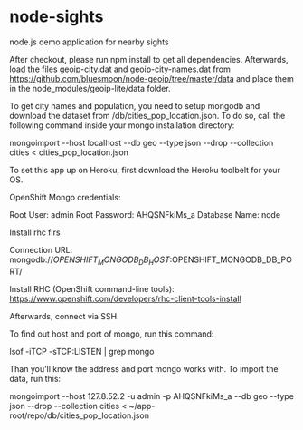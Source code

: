 node-sights
===========

node.js demo application for nearby sights

After checkout, please run npm install to get all dependencies. Afterwards, load the files geoip-city.dat and geoip-city-names.dat from https://github.com/bluesmoon/node-geoip/tree/master/data and place them in the node_modules/geoip-lite/data folder.

To get city names and population, you need to setup mongodb and download the dataset from /db/cities_pop_location.json. To do so, call the following command inside your mongo installation directory:

mongoimport --host localhost --db geo --type json --drop --collection cities < cities_pop_location.json











To set this app up on Heroku, first download the Heroku toolbelt for your OS.

OpenShift Mongo credentials:

Root User: admin
Root Password: AHQSNFkiMs_a
Database Name: node

Install rhc firs

Connection URL: mongodb://$OPENSHIFT_MONGODB_DB_HOST:$OPENSHIFT_MONGODB_DB_PORT/


Install RHC (OpenShift command-line tools): https://www.openshift.com/developers/rhc-client-tools-install

Afterwards, connect via SSH.

To find out host and port of mongo, run this command:

lsof -iTCP -sTCP:LISTEN | grep mongo

Than you'll know the address and port mongo works with.
To import the data, run this:

mongoimport --host 127.8.52.2 -u admin -p AHQSNFkiMs_a --db geo --type json --drop --collection cities < ~/app-root/repo/db/cities_pop_location.json


